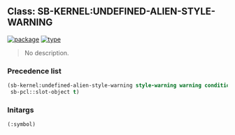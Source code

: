 ## Class: SB-KERNEL:UNDEFINED-ALIEN-STYLE-WARNING
[![package](https://img.shields.io/badge/Package-SB--KERNEL-5f9ea0.svg?style=social&colorA=999999)](../) [![type](https://img.shields.io/badge/Type-Class-5f9ea0.svg?style=social&colorA=999999)](../#class) 

> No description.

### Precedence list
```cl
(sb-kernel:undefined-alien-style-warning style-warning warning condition
 sb-pcl::slot-object t)
```
### Initargs
```cl
(:symbol)
```
